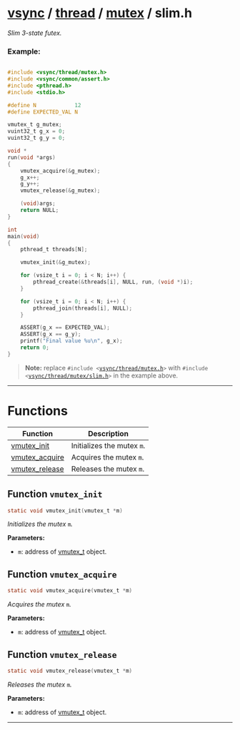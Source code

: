 #  [vsync](../../README.md) / [thread](../README.md) / [mutex](README.md) / slim.h
_Slim 3-state futex._ 


### Example:



```c

#include <vsync/thread/mutex.h>
#include <vsync/common/assert.h>
#include <pthread.h>
#include <stdio.h>

#define N            12
#define EXPECTED_VAL N

vmutex_t g_mutex;
vuint32_t g_x = 0;
vuint32_t g_y = 0;

void *
run(void *args)
{
    vmutex_acquire(&g_mutex);
    g_x++;
    g_y++;
    vmutex_release(&g_mutex);

    (void)args;
    return NULL;
}

int
main(void)
{
    pthread_t threads[N];

    vmutex_init(&g_mutex);

    for (vsize_t i = 0; i < N; i++) {
        pthread_create(&threads[i], NULL, run, (void *)i);
    }

    for (vsize_t i = 0; i < N; i++) {
        pthread_join(threads[i], NULL);
    }

    ASSERT(g_x == EXPECTED_VAL);
    ASSERT(g_x == g_y);
    printf("Final value %u\n", g_x);
    return 0;
}
```



> **Note:** replace `#include <`[`vsync/thread/mutex.h`](../mutex.h.md)`>` with `#include <`[`vsync/thread/mutex/slim.h`](slim.h.md)`>` in the example above. 

---
# Functions 

| Function | Description |
|---|---|
| [vmutex_init](slim.h.md#function-vmutex_init) | Initializes the mutex `m`.  |
| [vmutex_acquire](slim.h.md#function-vmutex_acquire) | Acquires the mutex `m`.  |
| [vmutex_release](slim.h.md#function-vmutex_release) | Releases the mutex `m`.  |

##  Function `vmutex_init`

```c
static void vmutex_init(vmutex_t *m)
``` 
_Initializes the mutex_ `m`_._ 




**Parameters:**

- `m`: address of [vmutex_t](structvmutex__t) object. 




##  Function `vmutex_acquire`

```c
static void vmutex_acquire(vmutex_t *m)
``` 
_Acquires the mutex_ `m`_._ 




**Parameters:**

- `m`: address of [vmutex_t](structvmutex__t) object. 




##  Function `vmutex_release`

```c
static void vmutex_release(vmutex_t *m)
``` 
_Releases the mutex_ `m`_._ 




**Parameters:**

- `m`: address of [vmutex_t](structvmutex__t) object. 





---

